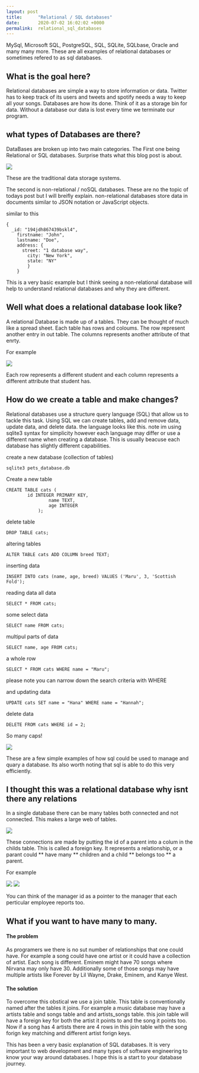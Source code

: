 ```yaml
---
layout: post
title:      "Relational / SQL databases"
date:       2020-07-02 16:02:02 +0000
permalink:  relational_sql_databases
---
```



MySql, Microsoft SQL, PostgreSQL, SQL, SQLite, SQLbase, Oracle and many many more. These are all examples of relational databases or sometimes refered to as sql databases. 

## What is the goal here?
Relational databases are simple a way to store information or data. Twitter has to keep track of its users and tweets and spotify needs a way to keep all your songs. Databases are how its done. Think of it as a storage bin for data. Without a database our data is lost every time we terminate our program. 

## what types of Databases are there?
DataBases are broken up into two main categories. The First one being Relational or SQL databases.
Surprise thats what this blog post is about.

![](https://media.giphy.com/media/95ZYXmOCd9BBK/giphy.gif)

These are the traditional data storage systems. 

The second is non-relational / noSQL databases. These are no the topic of todays post but I will breifly explain. non-relational databases store data in documents similar to JSON notation or JavaScript objects.

similar to this 

```
{
  _id: "194jdh867439bskl4",
	firstname: "John",
	lastname: "Doe",
	address: {
	  street: "1 database way",
		city: "New York",
		state: "NY"
		}
	}
```

This is a very basic example but I think seeing a non-relational database will help to understand relational databases and why they are different.

## Well what does a relational database look like?
A relational Database is made up of a tables. They can be thought of much like a spread sheet. Each table has rows and coloums. The row represent another entry in out table. The columns represents another attribute of that enrty. 

For example

![](http://readme-pics.s3.amazonaws.com/sql-students.png)


Each row represents a different student and each column represents a different attribute that student has. 

## How do we create a table and make changes?
Relational databases use a structure query language (SQL) that allow us to tackle this task. Using SQL we can create tables, add and remove data, update data, and delete data.
the language looks like this. note im using sqlite3 syntax for simplicity however each language may differ or use a different name when creating a database. This is usually beacuse each database has slightly different capabilities.

create a new database (collection of tables)
```
sqlite3 pets_database.db
```

Create a new table
```
CREATE TABLE cats (
        id INTEGER PRIMARY KEY,
                name TEXT, 
                age INTEGER
            );
```

delete table
```
DROP TABLE cats;
```

altering tables
```
ALTER TABLE cats ADD COLUMN breed TEXT;
```

inserting data
```
INSERT INTO cats (name, age, breed) VALUES ('Maru', 3, 'Scottish Fold');
```

reading data 
all data
```
SELECT * FROM cats;
```
some select data
```
SELECT name FROM cats;
```
multipul parts of data
```
SELECT name, age FROM cats;
```
a whole row
```
SELECT * FROM cats WHERE name = "Maru";
```
please note you can narrow down the search criteria with WHERE

and updating data
```
UPDATE cats SET name = "Hana" WHERE name = "Hannah";
```

delete data
```
DELETE FROM cats WHERE id = 2;
```

So many caps!

![](https://media.giphy.com/media/1nR6zAvRESERIoA1T1/giphy.gif)

These are a few simple examples of how sql could be used to manage and quary a database. Its also worth noting that sql is able to do this very efficiently.

## I thought this was a relational database why isnt there any relations

In a single database there can be many tables both connected and not connected. This makes a large web of tables.

![](https://media.giphy.com/media/xT1R9MyOQLEB2WY6Oc/giphy.gif)

These connections are made by putting the id of a parent into a colum in the childs table. This is called a foreign key. It represents a relationship, or a parant could ** have many ** children and a child ** belongs too ** a parent. 

For example

![](https://cloud.githubusercontent.com/assets/18357112/17033515/7617ab2a-4f4c-11e6-8545-f179bdeeb500.JPG)
![](https://cloud.githubusercontent.com/assets/18357112/17033522/7d7ac122-4f4c-11e6-9116-2cfebe111f27.JPG)

You can think of the manager id as a pointer to the manager that each perticular employee reports too.

## What if you want to have many to many. 
#### The problem 
As programers we there is no sut number of relationships that one could have. For example a song could have one artist or it could have a collection of artist. Each song is different. Eminem might have 70 songs where Nirvana may only have 30. Additionally some of those songs may have multiple artists like Forever by Lil Wayne, Drake, Eminem, and Kanye West. 

#### The solution
To overcome this obstical we use a join table. This table is conventionally named after the tables it joins. For example a music database may have a artists table and songs table and and artists_songs table. this join table will have a foreign key for both the artist it points to and the song it points too. Now if a song has 4 artists there are 4 rows in this join table with the song forign key matching and different artist forign keys.

This has been a very basic explanation of SQL databases. It is very important to web development and many types of software engineering to know your way around databases. I hope this is a start to your database journey. 

